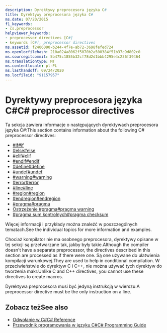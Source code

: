 ```yaml
---
description: Dyrektywy preprocesora języka C#
title: Dyrektywy preprocesora języka C#
ms.date: 07/20/2015
f1_keywords:
- cs.preprocessor
helpviewer_keywords:
- preprocessor directives [C#]
- keywords [C#], preprocessor directives
ms.assetid: f2406090-b244-4f7e-ab72-3698fefed724
ms.openlocfilehash: 210a024a8062f5070b2a500384f51b37c9d802c0
ms.sourcegitcommit: 5b475c1855b32cf78d2d1bbb4295e4c236f39464
ms.translationtype: MT
ms.contentlocale: pl-PL
ms.lasthandoff: 09/24/2020
ms.locfileid: "91157957"
---
```

# <a name="c-preprocessor-directives"></a><span data-ttu-id="b2955-103">Dyrektywy preprocesora języka C#</span><span class="sxs-lookup"><span data-stu-id="b2955-103">C# preprocessor directives</span></span>

<span data-ttu-id="b2955-104">Ta sekcja zawiera informacje o następujących dyrektywach preprocesora języka C#:</span><span class="sxs-lookup"><span data-stu-id="b2955-104">This section contains information about the following C# preprocessor directives:</span></span>

- [<span data-ttu-id="b2955-105">#if</span><span class="sxs-lookup"><span data-stu-id="b2955-105">#if</span></span>](./preprocessor-if.md)
- [<span data-ttu-id="b2955-106">#else</span><span class="sxs-lookup"><span data-stu-id="b2955-106">#else</span></span>](./preprocessor-else.md)
- [<span data-ttu-id="b2955-107">#elif</span><span class="sxs-lookup"><span data-stu-id="b2955-107">#elif</span></span>](./preprocessor-elif.md)
- [<span data-ttu-id="b2955-108">#endif</span><span class="sxs-lookup"><span data-stu-id="b2955-108">#endif</span></span>](./preprocessor-endif.md)
- [<span data-ttu-id="b2955-109">#define</span><span class="sxs-lookup"><span data-stu-id="b2955-109">#define</span></span>](./preprocessor-define.md)
- [<span data-ttu-id="b2955-110">#undef</span><span class="sxs-lookup"><span data-stu-id="b2955-110">#undef</span></span>](./preprocessor-undef.md)
- [<span data-ttu-id="b2955-111">#warning</span><span class="sxs-lookup"><span data-stu-id="b2955-111">#warning</span></span>](./preprocessor-warning.md)
- [<span data-ttu-id="b2955-112">#error</span><span class="sxs-lookup"><span data-stu-id="b2955-112">#error</span></span>](./preprocessor-error.md)
- [<span data-ttu-id="b2955-113">#line</span><span class="sxs-lookup"><span data-stu-id="b2955-113">#line</span></span>](./preprocessor-line.md)
- [<span data-ttu-id="b2955-114">#region</span><span class="sxs-lookup"><span data-stu-id="b2955-114">#region</span></span>](./preprocessor-region.md)
- [<span data-ttu-id="b2955-115">#endregion</span><span class="sxs-lookup"><span data-stu-id="b2955-115">#endregion</span></span>](./preprocessor-endregion.md)
- [<span data-ttu-id="b2955-116">#pragma</span><span class="sxs-lookup"><span data-stu-id="b2955-116">#pragma</span></span>](./preprocessor-pragma.md)
- [<span data-ttu-id="b2955-117">Ostrzeżenie #pragma</span><span class="sxs-lookup"><span data-stu-id="b2955-117">#pragma warning</span></span>](./preprocessor-pragma-warning.md)
- [<span data-ttu-id="b2955-118">#pragma sum kontrolnych</span><span class="sxs-lookup"><span data-stu-id="b2955-118">#pragma checksum</span></span>](./preprocessor-pragma-checksum.md)

<span data-ttu-id="b2955-119">Więcej informacji i przykłady można znaleźć w poszczególnych tematach.</span><span class="sxs-lookup"><span data-stu-id="b2955-119">See the individual topics for more information and examples.</span></span>

<span data-ttu-id="b2955-120">Chociaż kompilator nie ma osobnego preprocesora, dyrektywy opisane w tej sekcji są przetwarzane tak, jakby były takie.</span><span class="sxs-lookup"><span data-stu-id="b2955-120">Although the compiler doesn't have a separate preprocessor, the directives described in this section are processed as if there were one.</span></span> <span data-ttu-id="b2955-121">Są one używane do ułatwienia kompilacji warunkowej.</span><span class="sxs-lookup"><span data-stu-id="b2955-121">They are used to help in conditional compilation.</span></span> <span data-ttu-id="b2955-122">W przeciwieństwie do dyrektyw C i C++, nie można używać tych dyrektyw do tworzenia makr.</span><span class="sxs-lookup"><span data-stu-id="b2955-122">Unlike C and C++ directives, you cannot use these directives to create macros.</span></span>

<span data-ttu-id="b2955-123">Dyrektywa preprocesora musi być jedyną instrukcją w wierszu.</span><span class="sxs-lookup"><span data-stu-id="b2955-123">A preprocessor directive must be the only instruction on a line.</span></span>

## <a name="see-also"></a><span data-ttu-id="b2955-124">Zobacz też</span><span class="sxs-lookup"><span data-stu-id="b2955-124">See also</span></span>

- [<span data-ttu-id="b2955-125">Odwołanie w C#</span><span class="sxs-lookup"><span data-stu-id="b2955-125">C# Reference</span></span>](../index.md)
- [<span data-ttu-id="b2955-126">Przewodnik programowania w języku C#</span><span class="sxs-lookup"><span data-stu-id="b2955-126">C# Programming Guide</span></span>](../../programming-guide/index.md)
